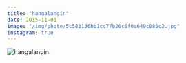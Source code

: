```yaml
---
title: "hangalangin"
date: 2015-11-01
image: "/img/photo/5c583136bb1cc77b26c6f0a649c086c2.jpg"
instagram: true
---
```


![hangalangin](/img/photo/5c583136bb1cc77b26c6f0a649c086c2.jpg)
